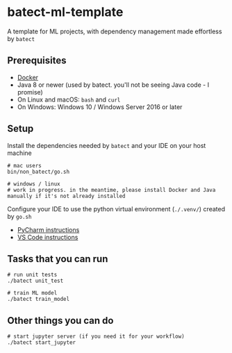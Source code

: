 # batect-ml-template

A template for ML projects, with dependency management made effortless by `batect`

## Prerequisites

- [Docker](https://docs.docker.com/desktop/)
- Java 8 or newer (used by batect. you'll not be seeing Java code - I promise)
- On Linux and macOS: `bash` and `curl`
- On Windows: Windows 10 / Windows Server 2016 or later

## Setup

Install the dependencies needed by `batect` and your IDE on your host machine

```shell script
# mac users
bin/non_batect/go.sh

# windows / linux
# work in progress. in the meantime, please install Docker and Java manually if it's not already installed
```

Configure your IDE to use the python virtual environment (`./.venv/`) created by `go.sh` 
- [PyCharm instructions](https://www.jetbrains.com/help/pycharm/creating-virtual-environment.html#existing-environment)
- [VS Code instructions](https://code.visualstudio.com/docs/python/environments)

## Tasks that you can run

```shell script
# run unit tests
./batect unit_test

# train ML model
./batect train_model
```

## Other things you can do 
```shell script
# start jupyter server (if you need it for your workflow)
./batect start_jupyter
```
